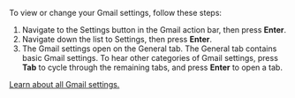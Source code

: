 To view or change your Gmail settings, follow these steps:

1.  Navigate to the Settings button in the Gmail action bar, then press
    **Enter**.
2.  Navigate down the list to Settings, then press **Enter**.
3.  The Gmail settings open on the General tab. The General tab contains
    basic Gmail settings. To hear other categories of Gmail settings,
    press **Tab** to cycle through the remaining tabs, and press
    **Enter** to open a tab.

[Learn about all Gmail
settings.](https://support.google.com/mail/topic/3394219)
